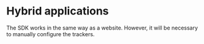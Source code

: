 # Hybrid applications

The SDK works in the same way as a website. However, it will be necessary to manually configure the trackers.
